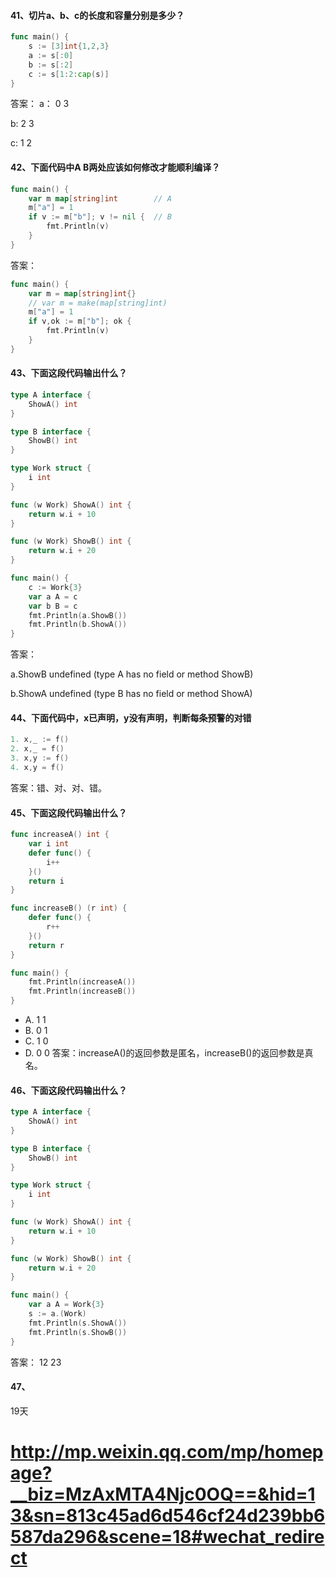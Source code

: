 #### 41、切片a、b、c的长度和容量分别是多少？
```go
func main() {
    s := [3]int{1,2,3}
    a := s[:0]
    b := s[:2]
    c := s[1:2:cap(s)]
}
```
答案： 
a： 0 3

b: 2 3

c: 1 2

#### 42、下面代码中A B两处应该如何修改才能顺利编译？
```go
func main() {
    var m map[string]int        // A
    m["a"] = 1
    if v := m["b"]; v != nil {  // B
        fmt.Println(v)
    }
}
```
答案：
```go
func main() {
	var m = map[string]int{}
    // var m = make(map[string]int)        
	m["a"] = 1
	if v,ok := m["b"]; ok { 
		fmt.Println(v)
	}
}
```

#### 43、下面这段代码输出什么？
```go
type A interface {
	ShowA() int
}

type B interface {
	ShowB() int
}

type Work struct {
	i int
}

func (w Work) ShowA() int {
	return w.i + 10
}

func (w Work) ShowB() int {
	return w.i + 20
}

func main() {
	c := Work{3}
	var a A = c
	var b B = c
	fmt.Println(a.ShowB())
	fmt.Println(b.ShowA())
}
```
答案：

a.ShowB undefined (type A has no field or method ShowB)

b.ShowA undefined (type B has no field or method ShowA)

#### 44、下面代码中，x已声明，y没有声明，判断每条预警的对错
```go
1. x,_ := f()
2. x,_ = f()
3. x,y := f()
4. x,y = f()
```
答案：错、对、对、错。

#### 45、下面这段代码输出什么？
```go
func increaseA() int {
	var i int
	defer func() {
		i++
	}()
	return i
}

func increaseB() (r int) {
	defer func() {
		r++
	}()
	return r
}

func main() {
	fmt.Println(increaseA())
	fmt.Println(increaseB())
}
```
- A. 1 1
- B. 0 1
- C. 1 0
- D. 0 0
答案：increaseA()的返回参数是匿名，increaseB()的返回参数是真名。

#### 46、下面这段代码输出什么？
```go
type A interface {
	ShowA() int
}

type B interface {
	ShowB() int
}

type Work struct {
	i int
}

func (w Work) ShowA() int {
	return w.i + 10
}

func (w Work) ShowB() int {
	return w.i + 20
}

func main() {
	var a A = Work{3}
	s := a.(Work)
	fmt.Println(s.ShowA())
	fmt.Println(s.ShowB())
}
```
答案： 12 23

#### 47、

19天
# http://mp.weixin.qq.com/mp/homepage?__biz=MzAxMTA4Njc0OQ==&hid=13&sn=813c45ad6d546cf24d239bb6587da296&scene=18#wechat_redirect
